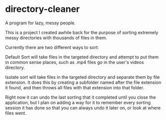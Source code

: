 # directory-cleaner
A program for lazy, messy people.

This is a project I created awhile back for the purpose of sorting extremely messy directories with thousands of files in them.

Currently there are two different ways to sort:

Default Sort will take files in the targeted directory and attempt to put them in common sense places, such as .mp4 files go in the user's videos directory.

Isolate sort will take files in the targeted directory and separate them by file extension. It does this by creating a subfolder named after the file extension it found, and then throws all files with that extension into that folder.

Right now it can undo the last sorting that it completed until you close the application, but I plan on adding a way for it to remember every sorting session it has done so that you can always undo it later on, or look at where files went.
